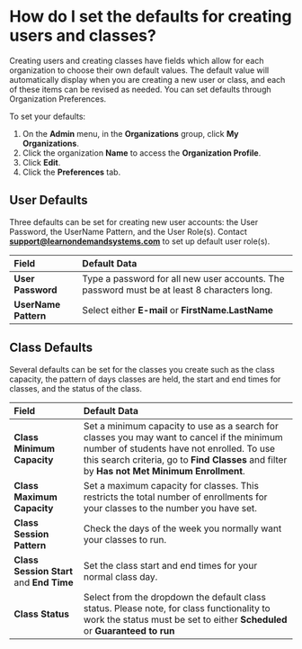 # How do I set the defaults for creating users and classes?

Creating users and creating classes have fields which allow for each organization to choose their own default values. The default value will automatically display when you are creating a new user or class, and each of these items can be revised as needed. You can set defaults through Organization Preferences.

To set your defaults:
1. On the **Admin** menu, in the **Organizations** group, click **My Organizations**. 
1. Click the organization **Name** to access the **Organization Profile**.
1. Click **Edit**. 
1. Click the **Preferences** tab. 

## User Defaults
Three defaults can be set for creating new user accounts: the User Password, the UserName Pattern, and the User Role(s). Contact **support@learnondemandsystems.com** to set up default user role(s).

| Field | Default Data |
|:------|:--------|
| **User Password** | Type a password for all new user accounts. The password must be at least 8 characters long. |
| **UserName Pattern** | Select either **E-mail** or **FirstName.LastName** |

## Class Defaults
Several defaults can be set for the classes you create such as the class capacity, the pattern of days classes are held, the start and end times for classes, and the status of the class.

| Field | Default Data |
|:------|:--------|
| **Class Minimum Capacity** | Set a minimum capacity to use as a search for classes you may want to cancel if the minimum number of students have not enrolled. To use this search criteria, go to **Find Classes** and filter by **Has not Met Minimum Enrollment**. |
| **Class Maximum Capacity** | Set a maximum capacity for classes. This restricts the total number of enrollments for your classes to the number you have set. |
| **Class Session Pattern** | Check the days of the week you normally want your classes to run. |
| **Class Session Start** and **End Time** | Set the class start and end times for your normal class day. |
| **Class Status** | Select from the dropdown the default class status. Please note, for class functionality to work the status must be set to either **Scheduled** or **Guaranteed to run** |.